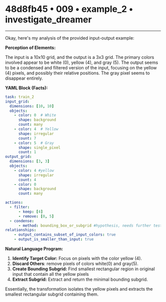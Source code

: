 # 48d8fb45 • 009 • example_2 • investigate_dreamer

---
Okay, here's my analysis of the provided input-output example:

**Perception of Elements:**

The input is a 10x10 grid, and the output is a 3x3 grid. The primary colors involved appear to be white (0), yellow (4), and gray (5). The output seems to be a condensed and filtered version of the input, focusing on the yellow (4) pixels, and possibly their relative positions. The gray pixel seems to disappear entirely.

**YAML Block (Facts):**



```yaml
task: train_2
input_grid:
  dimensions: [10, 10]
  objects:
    - color: 0  # White
      shape: background
      count: many
    - color: 4  # Yellow
      shape: irregular
      count: 7
    - color: 5  # Gray
      shape: single_pixel
      count: 1
output_grid:
  dimensions: [3, 3]
  objects:
    - color: 4 #yellow
      shape: irregular
      count: 4
    - color: 0
      shape: background
      count: many

actions:
  - filter:
      - keep: [4]
      - remove: [0, 5]
  - condense:
      - method: bounding_box_or_subgrid #hypothesis, needs further testing
relationships:
    - output_contains_subset_of_input_colors: true
    - output_is_smaller_than_input: true

```



**Natural Language Program:**

1.  **Identify Target Color:** Focus on pixels with the color yellow (4).
2.  **Discard Others**: remove pixels of colors white(0) and gray(5).
3. **Create Bounding Subgrid:** Find smallest rectangular region in original input that contain all the yellow pixels
4. **Extract Subgrid:** Extract and return the minimal bounding subgrid.

Essentially, the transformation isolates the yellow pixels and extracts the smallest rectangular subgrid containing them.


